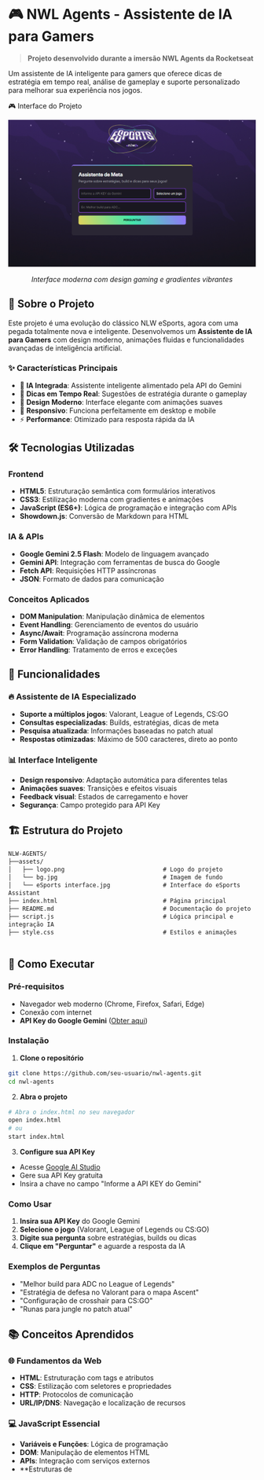# 🎮 NWL Agents - Assistente de IA para Gamers

> **Projeto desenvolvido durante a imersão NWL Agents da Rocketseat**

Um assistente de IA inteligente para gamers que oferece dicas de estratégia em tempo real, análise de gameplay e suporte personalizado para melhorar sua experiência nos jogos.

🎮 Interface do Projeto
<div align="center">
  <img src="./assets/eSports interface.png" alt="Interface do eSports Assistant" width="600">
  <p><em>Interface moderna com design gaming e gradientes vibrantes</em></p>
</div>

## 🚀 Sobre o Projeto

Este projeto é uma evolução do clássico NLW eSports, agora com uma pegada totalmente nova e inteligente. Desenvolvemos um **Assistente de IA para Gamers** com design moderno, animações fluidas e funcionalidades avançadas de inteligência artificial.

### ✨ Características Principais

- 🤖 **IA Integrada**: Assistente inteligente alimentado pela API do Gemini
- 💬 **Dicas em Tempo Real**: Sugestões de estratégia durante o gameplay
- 🎨 **Design Moderno**: Interface elegante com animações suaves
- 📱 **Responsivo**: Funciona perfeitamente em desktop e mobile
- ⚡ **Performance**: Otimizado para resposta rápida da IA

## 🛠️ Tecnologias Utilizadas

### Frontend
- **HTML5**: Estruturação semântica com formulários interativos
- **CSS3**: Estilização moderna com gradientes e animações
- **JavaScript (ES6+)**: Lógica de programação e integração com APIs
- **Showdown.js**: Conversão de Markdown para HTML

### IA & APIs
- **Google Gemini 2.5 Flash**: Modelo de linguagem avançado
- **Gemini API**: Integração com ferramentas de busca do Google
- **Fetch API**: Requisições HTTP assíncronas
- **JSON**: Formato de dados para comunicação

### Conceitos Aplicados
- **DOM Manipulation**: Manipulação dinâmica de elementos
- **Event Handling**: Gerenciamento de eventos do usuário
- **Async/Await**: Programação assíncrona moderna
- **Form Validation**: Validação de campos obrigatórios
- **Error Handling**: Tratamento de erros e exceções

## 🎯 Funcionalidades

### 🔥 Assistente de IA Especializado
- **Suporte a múltiplos jogos**: Valorant, League of Legends, CS:GO
- **Consultas especializadas**: Builds, estratégias, dicas de meta
- **Pesquisa atualizada**: Informações baseadas no patch atual
- **Respostas otimizadas**: Máximo de 500 caracteres, direto ao ponto

### 📊 Interface Inteligente
- **Design responsivo**: Adaptação automática para diferentes telas
- **Animações suaves**: Transições e efeitos visuais
- **Feedback visual**: Estados de carregamento e hover
- **Segurança**: Campo protegido para API Key

## 🏗️ Estrutura do Projeto

```
NLW-AGENTS/
├──assets/
│   ├── logo.png                            # Logo do projeto
│   └── bg.jpg                              # Imagem de fundo
│   └── eSports interface.jpg               # Interface do eSports Assistant
├── index.html                              # Página principal
├── README.md                               # Documentação do projeto
├── script.js                               # Lógica principal e integração IA
├── style.css                               # Estilos e animações


```

## 🚀 Como Executar

### Pré-requisitos
- Navegador web moderno (Chrome, Firefox, Safari, Edge)
- Conexão com internet
- **API Key do Google Gemini** ([Obter aqui](https://aistudio.google.com/app/apikey))

### Instalação

1. **Clone o repositório**
```bash
git clone https://github.com/seu-usuario/nwl-agents.git
cd nwl-agents
```

2. **Abra o projeto**
```bash
# Abra o index.html no seu navegador
open index.html
# ou
start index.html
```

3. **Configure sua API Key**
- Acesse [Google AI Studio](https://aistudio.google.com/app/apikey)
- Gere sua API Key gratuita
- Insira a chave no campo "Informe a API KEY do Gemini"

### Como Usar

1. **Insira sua API Key** do Google Gemini
2. **Selecione o jogo** (Valorant, League of Legends ou CS:GO)
3. **Digite sua pergunta** sobre estratégias, builds ou dicas
4. **Clique em "Perguntar"** e aguarde a resposta da IA

### Exemplos de Perguntas

- "Melhor build para ADC no League of Legends"
- "Estratégia de defesa no Valorant para o mapa Ascent"
- "Configuração de crosshair para CS:GO"
- "Runas para jungle no patch atual"

## 📚 Conceitos Aprendidos

### 🌐 Fundamentos da Web
- **HTML**: Estruturação com tags e atributos
- **CSS**: Estilização com seletores e propriedades
- **HTTP**: Protocolos de comunicação
- **URL/IP/DNS**: Navegação e localização de recursos

### 💻 JavaScript Essencial
- **Variáveis e Funções**: Lógica de programação
- **DOM**: Manipulação de elementos HTML
- **APIs**: Integração com serviços externos
- **Estruturas de